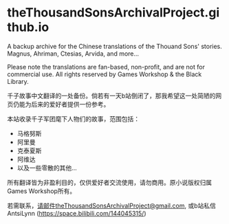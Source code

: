# theThousandSonsArchivalProject.github.io

A backup archive for the Chinese translations of the Thouand Sons' stories. Magnus, Ahriman, Ctesias, Arvida, and more...

Please note the translations are fan-based, non-profit, and are not for commercial use. All rights reserved by Games Workshop & the Black Library.


千子故事中文翻译的一处备份。倘若有一天b站倒闭了，那我希望这一处简陋的网页仍能为后来的爱好者提供一份参考。

本站收录千子军团麾下人物们的故事，范围包括：
- 马格努斯
- 阿里曼
- 克泰夏斯
- 阿维达
- 以及一些零散的其他...

所有翻译皆为非盈利目的，仅供爱好者交流使用，请勿商用。原小说版权归属Games Workshop所有。

若需联系，请邮件theThousandSonsArchivalProject@gmail.com, 或b站私信 AntsiLynn (https://space.bilibili.com/144045315/)
